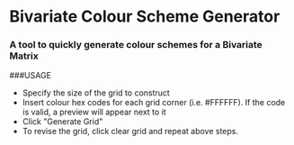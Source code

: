 # Bivariate Colour Scheme Generator
### A tool to quickly generate colour schemes for a Bivariate Matrix

###USAGE
* Specify the size of the grid to construct
* Insert colour hex codes for each grid corner (i.e. #FFFFFF). If the code is valid, a preview will appear next to it
* Click "Generate Grid" 
* To revise the grid, click clear grid and repeat above steps.


